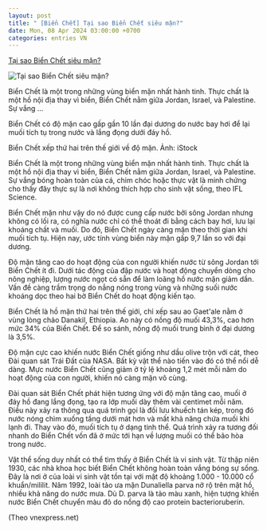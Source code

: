 ```yaml
---
layout: post
title: " [Biển Chết] Tại sao Biển Chết siêu mặn?"
date: Mon, 08 Apr 2024 03:00:00 +0700
categories: entries VN
---
```

[Tại sao Biển Chết siêu mặn?](http://baoapbac.vn/khoa-hoc-doi-song/202404/tai-sao-bien-chet-sieu-man-1007341/)

![Tại sao Biển Chết siêu mặn?](http://baoapbac.vn/dataimages/202404/original/images1939869_dd.jpg)

Biển Chết là một trong những vùng biển mặn nhất hành tinh. Thực chất là một hồ nội địa thay vì biển, Biển Chết nằm giữa Jordan, Israel, và Palestine. Sự vắng ...

Biển Chết có độ mặn cao gấp gần 10 lần đại dương do nước bay hơi để lại muối tích tụ trong nước và lắng đọng dưới đáy hồ.

Biển Chết xếp thứ hai trên thế giới về độ mặn. Ảnh: iStock

Biển Chết là một trong những vùng biển mặn nhất hành tinh. Thực chất là một hồ nội địa thay vì biển, Biển Chết nằm giữa Jordan, Israel, và Palestine. Sự vắng bóng hoàn toàn của cá, chim chóc hoặc thực vật là minh chứng cho thấy đây thực sự là nơi không thích hợp cho sinh vật sống, theo IFL Science.



Biển Chết mặn như vậy do nó được cung cấp nước bởi sông Jordan nhưng không có lối ra, có nghĩa nước chỉ có thể thoát đi bằng cách bay hơi, lưu lại khoáng chất và muối. Do đó, Biển Chết ngày càng mặn theo thời gian khi muối tích tụ. Hiện nay, ước tính vùng biển này mặn gấp 9,7 lần so với đại dương.



Độ mặn tăng cao do hoạt động của con người khiến nước từ sông Jordan tới Biển Chết ít đi. Dưới tác động của đập nước và hoạt động chuyển dòng cho nông nghiệp, lượng nước ngọt có sẵn để làm loãng hồ nước mặn giảm dần. Vấn đề càng trầm trọng do nắng nóng trong vùng và những suối nước khoáng dọc theo hai bờ Biển Chết do hoạt động kiến tạo.



Biển Chết là hồ mặn thứ hai trên thế giới, chỉ xếp sau ao Gaet'ale nằm ở vùng lòng chảo Danakil, Ethiopia. Ao này có nồng độ muối 43,3%, cao hơn mức 34% của Biển Chết. Để so sánh, nồng độ muối trung bình ở đại dương là 3,5%.



Độ mặn cực cao khiến nước Biển Chết giống như dầu olive trộn với cát, theo Đài quan sát Trái Đất của NASA. Bất kỳ vật thể nào tiến vào đó có thể nổi dễ dàng. Mực nước Biển Chết cũng giảm ở tỷ lệ khoảng 1,2 mét mỗi năm do hoạt động của con người, khiến nó càng mặn vô cùng.



Đài quan sát Biển Chết phát hiện tương ứng với độ mặn tăng cao, muối ở đáy hồ đang lắng đọng, tạo ra lớp muối dày thêm vài centimet mỗi năm. Điều này xảy ra thông qua quá trình gọi là đối lưu khuếch tán kép, trong đó nước nóng chìm xuống tầng dưới mát hơn và mất khả năng chứa muối khi lạnh đi. Thay vào đó, muối tích tụ ở dạng tinh thể. Quá trình xảy ra tương đối nhanh do Biển Chết vốn đã ở mức tới hạn về lượng muối có thể bão hòa trong nước.



Vật thể sống duy nhất có thể tìm thấy ở Biển Chết là vi sinh vật. Từ thập niên 1930, các nhà khoa học biết Biển Chết không hoàn toàn vắng bóng sự sống. Đây là nơi ở của loài vi sinh vật tồn tại với mật độ khoảng 1.000 - 10.000 cổ khuẩn/mililit. Năm 1992, loài tảo ưa mặn Dunaliella parva nở rộ trên mặt hồ, nhiều khả năng do nước mưa. Dù D. parva là tảo màu xanh, hiện tượng khiến nước Biển Chết chuyển màu đỏ do nồng độ cao protein bacterioruberin.

(Theo vnexpress.net)

